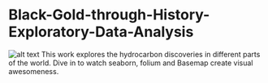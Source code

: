 # Black-Gold-through-History-Exploratory-Data-Analysis
![alt text]()
This work explores the hydrocarbon discoveries in different parts of the world. Dive in to watch seaborn, folium and Basemap create visual awesomeness.
